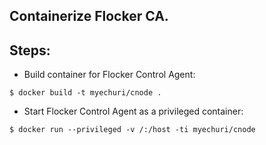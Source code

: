 ## Containerize Flocker CA.


## Steps:

 * Build container for Flocker Control Agent:

```
$ docker build -t myechuri/cnode .
```

 * Start Flocker Control Agent as a privileged container:

```
$ docker run --privileged -v /:/host -ti myechuri/cnode
```
